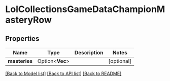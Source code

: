# LolCollectionsGameDataChampionMasteryRow

## Properties

Name | Type | Description | Notes
------------ | ------------- | ------------- | -------------
**masteries** | Option<**Vec<i32>**> |  | [optional]

[[Back to Model list]](../README.md#documentation-for-models) [[Back to API list]](../README.md#documentation-for-api-endpoints) [[Back to README]](../README.md)



